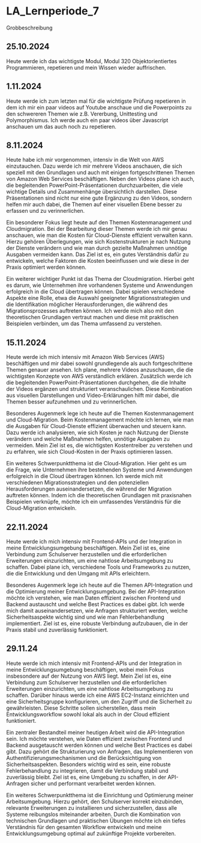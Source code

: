 # LA_Lernperiode_7

Grobbeschreibung

## 25.10.2024
Heute werde ich das wichtigste Modul, Modul 320 Objektorientiertes Programmieren, repetieren und mein Wissen wieder auffrischen.

## 1.11.2024
Heute werde ich zum letzten mal für die wichtigste Prüfung repetieren in dem ich mir ein paar videos auf Youtube anschaue und die Powerpoints zu den schwereren Themen wie z.B. Vererbung, Unittesting und Polymorphismus. Ich werde auch ein paar videos über Javascript anschauen um das auch noch zu repetieren.

## 8.11.2024
Heute habe ich mir vorgenommen, intensiv in die Welt von AWS einzutauchen. Dazu werde ich mir mehrere Videos anschauen, die sich speziell mit den Grundlagen und auch mit einigen fortgeschrittenen Themen von Amazon Web Services beschäftigen. Neben den Videos plane ich auch, die begleitenden PowerPoint-Präsentationen durchzuarbeiten, die viele wichtige Details und Zusammenhänge übersichtlich darstellen. Diese Präsentationen sind nicht nur eine gute Ergänzung zu den Videos, sondern helfen mir auch dabei, die Themen auf einer visuellen Ebene besser zu erfassen und zu verinnerlichen.

Ein besonderer Fokus liegt heute auf den Themen Kostenmanagement und Cloudmigration. Bei der Bearbeitung dieser Themen werde ich mir genau anschauen, wie man die Kosten für Cloud-Dienste effizient verwalten kann. Hierzu gehören Überlegungen, wie sich Kostenstrukturen je nach Nutzung der Dienste verändern und wie man durch gezielte Maßnahmen unnötige Ausgaben vermeiden kann. Das Ziel ist es, ein gutes Verständnis dafür zu entwickeln, welche Faktoren die Kosten beeinflussen und wie diese in der Praxis optimiert werden können.

Ein weiterer wichtiger Punkt ist das Thema der Cloudmigration. Hierbei geht es darum, wie Unternehmen ihre vorhandenen Systeme und Anwendungen erfolgreich in die Cloud übertragen können. Dabei spielen verschiedene Aspekte eine Rolle, etwa die Auswahl geeigneter Migrationsstrategien und die Identifikation möglicher Herausforderungen, die während des Migrationsprozesses auftreten können. Ich werde mich also mit den theoretischen Grundlagen vertraut machen und diese mit praktischen Beispielen verbinden, um das Thema umfassend zu verstehen.

## 15.11.2024
Heute werde ich mich intensiv mit Amazon Web Services (AWS) beschäftigen und mir dabei sowohl grundlegende als auch fortgeschrittene Themen genauer ansehen. Ich plane, mehrere Videos anzuschauen, die die wichtigsten Konzepte von AWS verständlich erklären. Zusätzlich werde ich die begleitenden PowerPoint-Präsentationen durchgehen, die die Inhalte der Videos ergänzen und strukturiert veranschaulichen. Diese Kombination aus visuellen Darstellungen und Video-Erklärungen hilft mir dabei, die Themen besser aufzunehmen und zu verinnerlichen.

Besonderes Augenmerk lege ich heute auf die Themen Kostenmanagement und Cloud-Migration. Beim Kostenmanagement möchte ich lernen, wie man die Ausgaben für Cloud-Dienste effizient überwachen und steuern kann. Dazu werde ich analysieren, wie sich Kosten je nach Nutzung der Dienste verändern und welche Maßnahmen helfen, unnötige Ausgaben zu vermeiden. Mein Ziel ist es, die wichtigsten Kostentreiber zu verstehen und zu erfahren, wie sich Cloud-Kosten in der Praxis optimieren lassen.

Ein weiteres Schwerpunktthema ist die Cloud-Migration. Hier geht es um die Frage, wie Unternehmen ihre bestehenden Systeme und Anwendungen erfolgreich in die Cloud übertragen können. Ich werde mich mit verschiedenen Migrationsstrategien und den potenziellen Herausforderungen auseinandersetzen, die während der Migration auftreten können. Indem ich die theoretischen Grundlagen mit praxisnahen Beispielen verknüpfe, möchte ich ein umfassendes Verständnis für die Cloud-Migration entwickeln.


## 22.11.2024

Heute werde ich mich intensiv mit Frontend-APIs und der Integration in meine Entwicklungsumgebung beschäftigen. Mein Ziel ist es, eine Verbindung zum Schulserver herzustellen und die erforderlichen Erweiterungen einzurichten, um eine nahtlose Arbeitsumgebung zu schaffen. Dabei plane ich, verschiedene Tools und Frameworks zu nutzen, die die Entwicklung und den Umgang mit APIs erleichtern.

Besonderes Augenmerk lege ich heute auf die Themen API-Integration und die Optimierung meiner Entwicklungsumgebung. Bei der API-Integration möchte ich verstehen, wie man Daten effizient zwischen Frontend und Backend austauscht und welche Best Practices es dabei gibt. Ich werde mich damit auseinandersetzen, wie Anfragen strukturiert werden, welche Sicherheitsaspekte wichtig sind und wie man Fehlerbehandlung implementiert. Ziel ist es, eine robuste Verbindung aufzubauen, die in der Praxis stabil und zuverlässig funktioniert.


## 29.11.24

Heute werde ich mich intensiv mit Frontend-APIs und der Integration in meine Entwicklungsumgebung beschäftigen, wobei mein Fokus insbesondere auf der Nutzung von AWS liegt. Mein Ziel ist es, eine Verbindung zum Schulserver herzustellen und die erforderlichen Erweiterungen einzurichten, um eine nahtlose Arbeitsumgebung zu schaffen. Darüber hinaus werde ich eine AWS EC2-Instanz einrichten und eine Sicherheitsgruppe konfigurieren, um den Zugriff und die Sicherheit zu gewährleisten. Diese Schritte sollen sicherstellen, dass mein Entwicklungsworkflow sowohl lokal als auch in der Cloud effizient funktioniert.

Ein zentraler Bestandteil meiner heutigen Arbeit wird die API-Integration sein. Ich möchte verstehen, wie Daten effizient zwischen Frontend und Backend ausgetauscht werden können und welche Best Practices es dabei gibt. Dazu gehört die Strukturierung von Anfragen, das Implementieren von Authentifizierungsmechanismen und die Berücksichtigung von Sicherheitsaspekten. Besonders wichtig wird es sein, eine robuste Fehlerbehandlung zu integrieren, damit die Verbindung stabil und zuverlässig bleibt. Ziel ist es, eine Umgebung zu schaffen, in der API-Anfragen sicher und performant verarbeitet werden können.

Ein weiteres Schwerpunktthema ist die Einrichtung und Optimierung meiner Arbeitsumgebung. Hierzu gehört, den Schulserver korrekt einzubinden, relevante Erweiterungen zu installieren und sicherzustellen, dass alle Systeme reibungslos miteinander arbeiten. Durch die Kombination von technischen Grundlagen und praktischen Übungen möchte ich ein tiefes Verständnis für den gesamten Workflow entwickeln und meine Entwicklungsumgebung optimal auf zukünftige Projekte vorbereiten.
